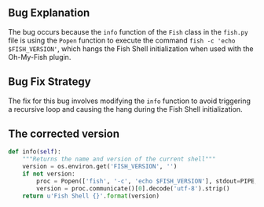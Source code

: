## Bug Explanation
The bug occurs because the `info` function of the `Fish` class in the `fish.py` file is using the `Popen` function to execute the command `fish -c 'echo $FISH_VERSION'`, which hangs the Fish Shell initialization when used with the Oh-My-Fish plugin.

## Bug Fix Strategy
The fix for this bug involves modifying the `info` function to avoid triggering a recursive loop and causing the hang during the Fish Shell initialization.

## The corrected version
```python
def info(self):
    """Returns the name and version of the current shell"""
    version = os.environ.get('FISH_VERSION', '')
    if not version:
        proc = Popen(['fish', '-c', 'echo $FISH_VERSION'], stdout=PIPE, stderr=DEVNULL)
        version = proc.communicate()[0].decode('utf-8').strip()
    return u'Fish Shell {}'.format(version)
```